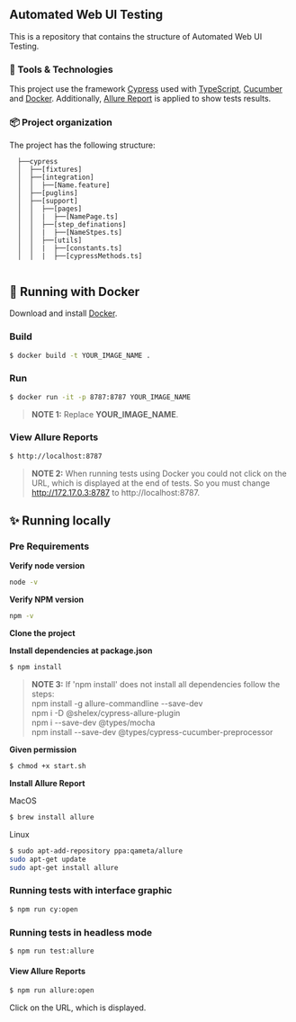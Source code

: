## Automated Web UI Testing

This is a repository that contains the structure of Automated Web UI Testing.

### 🔧 Tools & Technologies

This project use the framework [Cypress](https://www.cypress.io/) used with [TypeScript](https://www.typescriptlang.org/), [Cucumber](https://cucumber.io/) and [Docker](https://github.com/cypress-io/cypress-docker-images/blob/master/included/8.3.0/Dockerfile).
Additionally, [Allure Report](https://docs.qameta.io/allure/) is applied to show tests results. 

### 📦 Project organization

The project has the following structure:

  ```
    ├──cypress
    │  ├──[fixtures]
    │  ├──[integration]
    │  │  ├──[Name.feature]
    │  ├──[puglins]
    │  ├──[support]
    │  │  ├──[pages]
    │  │  |  ├──[NamePage.ts]
    │  │  ├──[step_definations]
    │  │  |  ├──[NameStpes.ts]
    │  │  ├──[utils]
    │  │  |  ├──[constants.ts]
    │  │  |  ├──[cypressMethods.ts]
    
  ```

## 🚀 Running with Docker
Download and install [Docker](https://www.docker.com/products/docker-desktop).

### Build

```sh
$ docker build -t YOUR_IMAGE_NAME .
```

### Run
```sh
$ docker run -it -p 8787:8787 YOUR_IMAGE_NAME
```
> **NOTE 1:** Replace **YOUR_IMAGE_NAME**.

### View Allure Reports
```sh
$ http://localhost:8787
```
> **NOTE 2:** When running tests using Docker you could not click on the URL, which is displayed at the end of tests. So you must change http://172.17.0.3:8787 to http://localhost:8787.

## ✨ Running locally

### Pre Requirements

**Verify node version**
```sh
node -v
```

**Verify NPM version**
```sh
npm -v
```

**Clone the project**

**Install dependencies at package.json**
 ```sh
 $ npm install
```
> **NOTE 3:** If 'npm install' does not install all dependencies follow the steps:<br/>
> npm install -g allure-commandline --save-dev<br/>
> npm i -D @shelex/cypress-allure-plugin<br/>
> npm i --save-dev @types/mocha<br/>
> npm install --save-dev @types/cypress-cucumber-preprocessor<br/> 

**Given permission**
```sh
$ chmod +x start.sh
```
**Install Allure Report**

MacOS
```sh
$ brew install allure
```
Linux
```sh
$ sudo apt-add-repository ppa:qameta/allure
sudo apt-get update 
sudo apt-get install allure
```
### Running tests with interface graphic
```sh
$ npm run cy:open
```
### Running tests in headless mode
```sh
$ npm run test:allure
```
#### View Allure Reports
```sh
$ npm run allure:open
```
Click on the URL, which is displayed.
